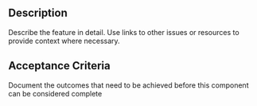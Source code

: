 ## Description
Describe the feature in detail. Use links to other issues or resources to provide context where necessary.

## Acceptance Criteria
Document the outcomes that need to be achieved before this component can be considered complete